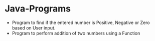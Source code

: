 # Java-Programs

- Program to find if the entered number is Positive, Negative or Zero based on User input.
- Program to perform addition of two numbers using a Function
